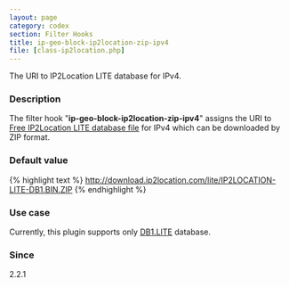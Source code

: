 ```yaml
---
layout: page
category: codex
section: Filter Hooks
title: ip-geo-block-ip2location-zip-ipv4
file: [class-ip2location.php]
---
```


The URI to IP2Location LITE database for IPv4.

<!--more-->

### Description ###

The filter hook "**ip-geo-block-ip2location-zip-ipv4**" assigns the URI to 
[Free IP2Location LITE database file][IP2LocLITE] for IPv4 which can be 
downloaded by ZIP format.

### Default value ###

{% highlight text %}
http://download.ip2location.com/lite/IP2LOCATION-LITE-DB1.BIN.ZIP
{% endhighlight %}

### Use case ###

Currently, this plugin supports only [DB1.LITE][IP2LocDB1] database.

### Since ###

2.2.1

[IP-Geo-Block]: https://wordpress.org/plugins/ip-geo-block/ "WordPress › IP Geo Block « WordPress Plugins"
[IP2LocLITE]:   https://lite.ip2location.com/ "Free IP Geolocation Database"
[IP2LocDB1]:    https://lite.ip2location.com/database-ip-country "Free IP2Location LITE IP-COUNTRY"
